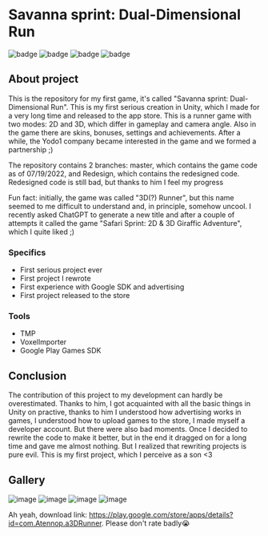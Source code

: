 # Savanna sprint: Dual-Dimensional Run

![badge](https://img.shields.io/static/v1?label=Engine&message=Unity&color=brightgreen&style=for-the-badge)
![badge](https://img.shields.io/static/v1?label=Language&message=C%23&color=blueviolet&style=for-the-badge)
![badge](https://img.shields.io/static/v1?label=architecture&message=MonoBehaviours&color=red&style=for-the-badge)
![badge](https://img.shields.io/static/v1?label=Platform&message=Android&color=blue&style=for-the-badge)

## About project

This is the repository for my first game, it's called "Savanna sprint: Dual-Dimensional Run". This is my first serious creation in Unity, which I made for a very long time and released to the app store. This is a runner game with two modes: 2D and 3D, which differ in gameplay and camera angle. Also in the game there are skins, bonuses, settings and achievements. After a while, the Yodo1 company became interested in the game and we formed a partnership ;)

The repository contains 2 branches: master, which contains the game code as of 07/19/2022, and Redesign, which contains the redesigned code. Redesigned code is still bad, but thanks to him I feel my progress

Fun fact: initially, the game was called "3D(?) Runner", but this name seemed to me difficult to understand and, in principle, somehow uncool. I recently asked ChatGPT to generate a new title and after a couple of attempts it called the game "Safari Sprint: 2D & 3D Giraffic Adventure", which I quite liked ;)

### Specifics
 - First serious project ever
 - First project I rewrote
 - First experience with Google SDK and advertising
 - First project released to the store
 
### Tools
 - TMP
 - VoxelImporter
 - Google Play Games SDK
 
## Conclusion

The contribution of this project to my development can hardly be overestimated. Thanks to him, I got acquainted with all the basic things in Unity on practive, thanks to him I understood how advertising works in games, I understood how to upload games to the store, I made myself a developer account. But there were also bad moments. Once I decided to rewrite the code to make it better, but in the end it dragged on for a long time and gave me almost nothing. But I realized that rewriting projects is pure evil. This is my first project, which I perceive as a son <3

## Gallery

![image](https://user-images.githubusercontent.com/73060890/229309268-0760f792-9186-4f34-a365-9e4e8ccd5e96.png)
![image](https://user-images.githubusercontent.com/73060890/229309303-1afe5e2a-bce6-44f2-a4c4-a7682da3f9eb.png)
![image](https://user-images.githubusercontent.com/73060890/229309323-0084c87c-5633-420c-875f-b7fc6177aaba.png)
![image](https://user-images.githubusercontent.com/73060890/229309332-0469adbb-4620-4b74-8b57-c31893afbc39.png)

Ah yeah, download link: https://play.google.com/store/apps/details?id=com.Atennop.a3DRunner. Please don't rate badly😭
